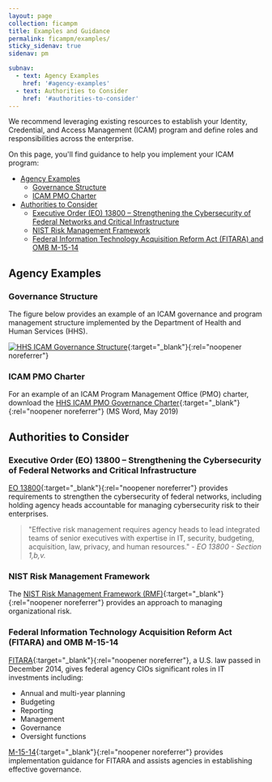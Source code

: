 ```yaml
---
layout: page
collection: ficampm
title: Examples and Guidance
permalink: ficampm/examples/
sticky_sidenav: true
sidenav: pm

subnav:
  - text: Agency Examples
    href: '#agency-examples'
  - text: Authorities to Consider
    href: '#authorities-to-consider'
---
```


We recommend leveraging existing resources to establish your Identity, Credential, and Access Management (ICAM) program and define roles and responsibilities across the enterprise.

On this page, you'll find guidance to help you implement your ICAM program:
- [Agency Examples](#agency-examples)
  - [Governance Structure](#governance-structure)
  - [ICAM PMO Charter](#icam-pmo-charter)
- [Authorities to Consider](#authorities-to-consider)
  - [Executive Order (EO) 13800 – Strengthening the Cybersecurity of Federal Networks and Critical Infrastructure](#executive-order-eo-13800--strengthening-the-cybersecurity-of-federal-networks-and-critical-infrastructure)
  - [NIST Risk Management Framework](#nist-risk-management-framework)
  - [Federal Information Technology Acquisition Reform Act (FITARA) and OMB M-15-14](#federal-information-technology-acquisition-reform-act-fitara-and-omb-m-15-14)

## Agency Examples

### Governance Structure

The figure below provides an example of an ICAM governance and program management structure implemented by the Department of Health and Human Services (HHS).

[![HHS ICAM Governance Structure](../../assets/ficampm/examples_HHS-ICAM-Structure.png)](../../assets/ficampm/examples_HHS-ICAM-Structure.png){:target="_blank"}{:rel="noopener noreferrer"}

### ICAM PMO Charter
For an example of an ICAM Program Management Office (PMO) charter, download the [HHS ICAM PMO Governance Charter](../../docs/ficampm-hhs-governance-charter-v1-20091014.docx){:target="_blank"}{:rel="noopener noreferrer"} (MS Word, May 2019)

## Authorities to Consider

### Executive Order (EO) 13800 – Strengthening the Cybersecurity of Federal Networks and Critical Infrastructure

[EO 13800](https://www.federalregister.gov/documents/2017/05/16/2017-10004/strengthening-the-cybersecurity-of-federal-networks-and-critical-infrastructure){:target="_blank"}{:rel="noopener noreferrer"} provides requirements to strengthen the cybersecurity of federal networks, including holding agency heads accountable for managing cybersecurity risk to their enterprises. 

> "Effective risk management requires agency heads to lead integrated teams of senior executives with expertise in IT, security, budgeting, acquisition, law, privacy, and human resources." - *EO 13800 - Section 1,b,v.*

### NIST Risk Management Framework

The [NIST Risk Management Framework (RMF)](https://csrc.nist.gov/projects/risk-management/risk-management-framework-(RMF)-Overview){:target="_blank"}{:rel="noopener noreferrer"} provides an approach to managing organizational risk.

### Federal Information Technology Acquisition Reform Act (FITARA) and OMB M-15-14

[FITARA](https://www.congress.gov/113/plaws/publ291/PLAW-113publ291.pdf#page=148%5D){:target="_blank"}{:rel="noopener noreferrer"}, a U.S. law passed in December 2014, gives federal agency CIOs significant roles in IT investments including:

- Annual and multi-year planning
- Budgeting
- Reporting
- Management
- Governance
- Oversight functions

[M-15-14](https://www.whitehouse.gov/sites/whitehouse.gov/files/omb/memoranda/2015/m-15-14.pdf){:target="_blank"}{:rel="noopener noreferrer"} provides implementation guidance for FITARA and assists agencies in establishing effective governance.
